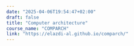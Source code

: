 ```yaml
---
date: "2025-04-06T19:54:47+02:00"
draft: false
title: "Computer architecture"
course_name: "COMPARCH"
link: "https://elazdi-al.github.io/comparch/"
---
```

